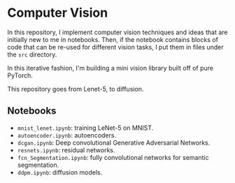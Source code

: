 # Computer Vision

In this repository, I implement computer vision techniques and ideas that are initially new to me in notebooks. 
Then, if the notebook contains blocks of code that can be re-used for different vision tasks, I put them in files 
under the `src` directory. 

In this iterative fashion, I'm building a mini vision library built off of pure PyTorch. 

This repository goes from Lenet-5, to diffusion. 

## Notebooks

- `mnist_lenet.ipynb`: training LeNet-5 on MNIST. 
- `autoencoder.ipynb`: autoencoders. 
- `dcgan.ipynb`: Deep convolutional Generative Adversarial Networks. 
- `resnets.ipynb`: residual networks.  
- `fcn_Segmentation.ipynb`: fully convolutional networks for semantic segmentation. 
- `ddpm.ipynb`: diffusion models. 


